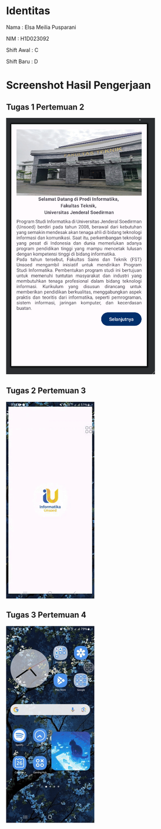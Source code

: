 # Identitas

Nama        : Elsa Meilia Pusparani

NIM         : H1D023092
 
Shift Awal  : C

Shift Baru  : D

# Screenshot Hasil Pengerjaan
## Tugas 1 Pertemuan 2
![Screenshot Tugas 1](https://github.com/elsameiilia/praktikum-mobile/blob/main/docs/tugas1.png)

## Tugas 2 Pertemuan 3
![Demo Navigasi](docs/0923.gif)

## Tugas 3 Pertemuan 4
![Demo Data](docs/tugas3.gif)